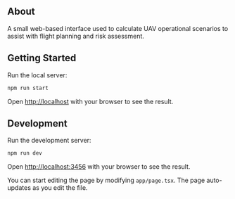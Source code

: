 ## About

A small web-based interface used to calculate UAV operational scenarios to assist with
flight planning and risk assessment.

## Getting Started

Run the local server:

```bash
npm run start
```

Open [http://localhost](http://localhost) with your browser to see the result.

## Development

Run the development server:

```bash
npm run dev
```

Open [http://localhost:3456](http://localhost:3456) with your browser to see the result.

You can start editing the page by modifying `app/page.tsx`. The page auto-updates as you edit the file.
